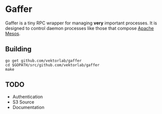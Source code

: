 # Gaffer

Gaffer is a tiny RPC wrapper for managing **very** important processes.
It is designed to control daemon processes like those that compose [Apache Mesos](https://mesos.apache.org). 

## Building

    go get github.com/vektorlab/gaffer
    cd $GOPATH/src/github.com/vektorlab/gaffer
    make


## TODO

  * Authentication
  * S3 Source
  * Documentation
